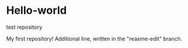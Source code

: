 # Hello-world
test repository

My first repository!
Additional line, written in the "reasme-edit" branch.
